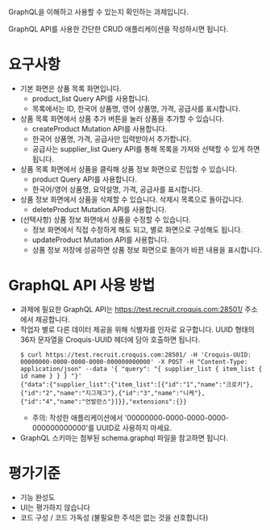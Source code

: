 GraphQL을 이해하고 사용할 수 있는지 확인하는 과제입니다.

GraphQL API를 사용한 간단한 CRUD 애플리케이션을 작성하시면 됩니다.

# 요구사항
* 기본 화면은 상품 목록 화면입니다.
    * product\_list Query API를 사용합니다.
    * 목록에서는 ID, 한국어 상품명, 영어 상품명, 가격, 공급사를 표시합니다.
* 상품 목록 화면에서 상품 추가 버튼을 눌러 상품을 추가할 수 있습니다.
    * createProduct Mutation API를 사용합니다.
    * 한국어 상품명, 가격, 공급사만 입력받아서 추가합니다.
    * 공급사는 supplier\_list Query API를 통해 목록을 가져와 선택할 수 있게 하면 됩니다.
* 상품 목록 화면에서 상품을 클릭해 상품 정보 화면으로 진입할 수 있습니다.
    * product Query API를 사용합니다.
    * 한국어/영어 상품명, 요약설명, 가격, 공급사를 표시합니다.
* 상품 정보 화면에서 상품을 삭제할 수 있습니다. 삭제시 목록으로 돌아갑니다.
    * deleteProduct Mutation API를 사용합니다.
* (선택사항) 상품 정보 화면에서 상품을 수정할 수 있습니다.
    * 정보 화면에서 직접 수정하게 해도 되고, 별로 화면으로 구성해도 됩니다.
    * updateProduct Mutation API를 사용합니다.
    * 상품 정보 저장에 성공하면 상품 정보 화면으로 돌아가 바뀐 내용을 표시합니다.

# GraphQL API 사용 방법
* 과제에 필요한 GraphQL API는 https://test.recruit.croquis.com:28501/ 주소에서 제공합니다.
* 작업자 별로 다른 데이터 제공을 위해 식별자를 인자로 요구합니다. UUID 형태의 36자 문자열을 Croquis-UUID 헤더에 담아 호출하면 됩니다.
    ```
    $ curl https://test.recruit.croquis.com:28501/ -H 'Croquis-UUID: 00000000-0000-0000-0000-000000000000' -X POST -H "Content-Type: application/json" --data '{ "query": "{ supplier_list { item_list { id name } } } "}'
    {"data":{"supplier_list":{"item_list":[{"id":"1","name":"크로키"},{"id":"2","name":"지그재그"},{"id":"3","name":"니케"},{"id":"4","name":"언발란스"}]}},"extensions":{}}
    ```
    * 주의: 작성한 애플리케이션에서 '00000000-0000-0000-0000-000000000000'를 UUID로 사용하지 마세요.
* GraphQL 스키마는 첨부된 schema.graphql 파일을 참고하면 됩니다.

# 평가기준
* 기능 완성도
* UI는 평가하지 않습니다
* 코드 구성 / 코드 가독성 (불필요한 주석은 없는 것을 선호합니다)
